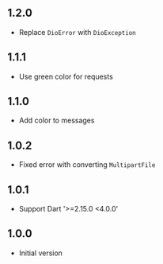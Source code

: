 ## 1.2.0

- Replace `DioError` with `DioException`

## 1.1.1

- Use green color for requests

## 1.1.0

- Add color to messages

## 1.0.2

- Fixed error with converting `MultipartFile`

## 1.0.1

- Support Dart '>=2.15.0 <4.0.0'

## 1.0.0

- Initial version
